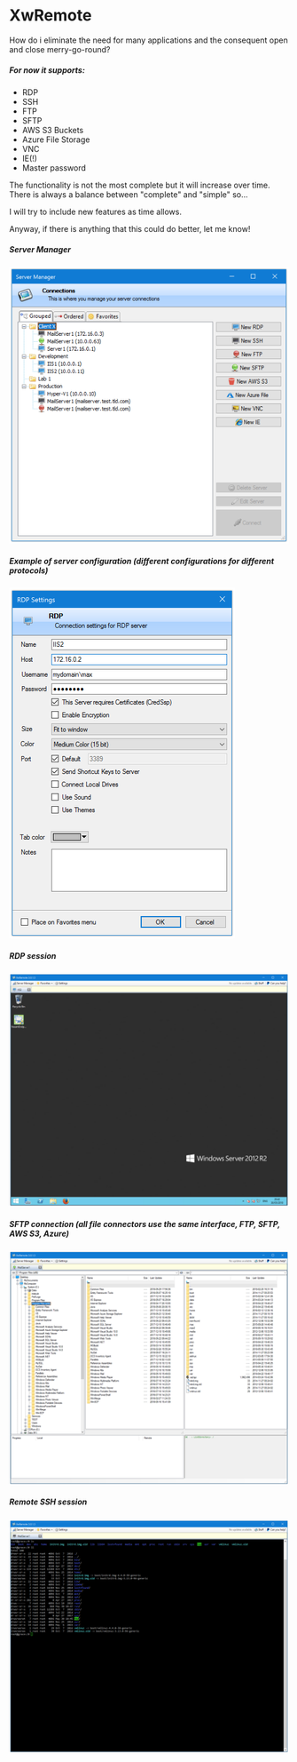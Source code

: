 # XwRemote

How do i eliminate the need for many applications and the consequent open and close merry-go-round?

##### For now it supports:
 - RDP 
 - SSH
 - FTP 
 - SFTP
 - AWS S3 Buckets
 - Azure File Storage
 - VNC 
 - IE(!)
 - Master password

The functionality is not the most complete but it will increase over time.
There is always a balance between "complete" and "simple" so...

I will try to include new features as time allows.

Anyway, if there is anything that this could do better, let me know!


##### Server Manager 
![Connection Manager](Images/ServerManager.png)


##### Example of server configuration (different configurations for different protocols) 
![Connection Manager](Images/RDP-Config.png)


##### RDP session
![Connection Manager](Images/RDP.png)


##### SFTP connection (all file connectors use the same interface, FTP, SFTP, AWS S3, Azure)
![Connection Manager](Images/SFTP.png)


##### Remote SSH session
![Connection Manager](Images/SSH.png)
